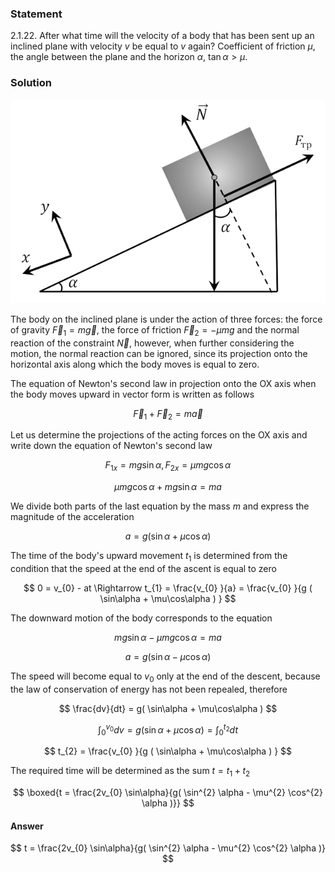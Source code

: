 ###  Statement

$2.1.22.$ After what time will the velocity of a body that has been sent up an inclined plane with velocity $v$ be equal to $v$ again? Coefficient of friction $\mu$, the angle between the plane and the horizon $\alpha$, $\tan\alpha > \mu$.

### Solution

![ Forces acting on the body |621x402, 59%](../../img/2.1.22/sol.png)

The body on the inclined plane is under the action of three forces: the force of gravity $\vec{F}_{1} = m \vec{g}$, the force of friction $\vec{F}_{2} = - \mu mg$ and the normal reaction of the constraint $\vec{N}$, however, when further considering the motion, the normal reaction can be ignored, since its projection onto the horizontal axis along which the body moves is equal to zero.

The equation of Newton's second law in projection onto the OX axis when the body moves upward in vector form is written as follows

$$
\vec{F}_{1} + \vec{F}_{2} = m \vec{a}
$$

Let us determine the projections of the acting forces on the OX axis and write down the equation of Newton's second law

$$
F_{1x} = mg \sin\alpha , F_{2x} = \mu mg \cos\alpha
$$

$$
\mu mg \cos\alpha + mg \sin\alpha = ma
$$

We divide both parts of the last equation by the mass $m$ and express the magnitude of the acceleration

$$
a = g( \sin\alpha + \mu\cos\alpha )
$$

The time of the body's upward movement $t_1$ is determined from the condition that the speed at the end of the ascent is equal to zero

$$
0 = v_{0} - at \Rightarrow t_{1} = \frac{v_{0} }{a} = \frac{v_{0} }{g ( \sin\alpha + \mu\cos\alpha ) }
$$

The downward motion of the body corresponds to the equation

$$
mg \sin\alpha - \mu mg \cos\alpha = ma
$$

$$
a = g( \sin\alpha - \mu\cos\alpha )
$$

The speed will become equal to $v_0$ only at the end of the descent, because the law of conservation of energy has not been repealed, therefore

$$
\frac{dv}{dt} = g( \sin\alpha + \mu\cos\alpha )
$$

$$
\int_{0}^{v_{0} } dv = g( \sin\alpha + \mu\cos\alpha ) = \int_{0}^{t_{2} } dt
$$

$$
t_{2} = \frac{v_{0} }{g ( \sin\alpha + \mu\cos\alpha ) }
$$

The required time will be determined as the sum $t = t_{1} + t_{2}$

$$
\boxed{t = \frac{2v_{0} \sin\alpha}{g( \sin^{2} \alpha - \mu^{2} \cos^{2} \alpha )}}
$$

#### Answer

$$
t = \frac{2v_{0} \sin\alpha}{g( \sin^{2} \alpha - \mu^{2} \cos^{2} \alpha )}
$$
